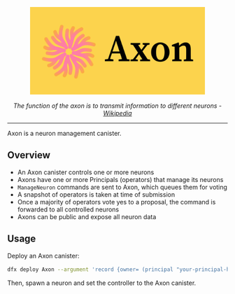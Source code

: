 <p align="center">
  <img width="400" height="200" src="./src/axon-ui/public/img/axon-full-logo-bg.svg">
</p>
<p align="center">
<i>The function of the axon is to transmit information to different neurons - <a href="https://en.wikipedia.org/wiki/Axon">Wikipedia</a></i></p>

---

Axon is a neuron management canister.

## Overview

- An Axon canister controls one or more neurons
- Axons have one or more Principals (operators) that manage its neurons
- `ManageNeuron` commands are sent to Axon, which queues them for voting
- A snapshot of operators is taken at time of submission
- Once a majority of operators vote yes to a proposal, the command is forwarded to all controlled neurons
- Axons can be public and expose all neuron data

## Usage

Deploy an Axon canister:

```sh
dfx deploy Axon --argument 'record {owner= (principal "your-principal-here"); visibility= variant{Public}}'
```

Then, spawn a neuron and set the controller to the Axon canister.
